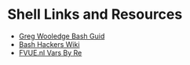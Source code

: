 # Shell Links and Resources



- [Greg Wooledge Bash Guid](https://mywiki.wooledge.org/BashGuide)
- [Bash Hackers Wiki](https://wiki.bash-hackers.org/)
- [FVUE.nl Vars By Re](fhttp://www.fvue.nl/wiki/Bash:_Passing_variables_by_reference)
